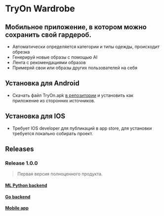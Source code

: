 # TryOn Wardrobe
## Мобильное приложение, в котором можно сохранить свой гардероб.

- Автоматически определяется категории и типы одежды, происходит обрезка
- Генерируй новые образы с помощью AI
- Лента с рекомендациями образов
- Примеряй свои или образы других пользователей на себя

## Установка для Android
- Скачать файл TryOn.apk [в репозитории](https://github.com/WIP-VK-Spring-2024/Try-On-Wardrobe-App/releases/tag/release) и установить как приложение из сторонних источников.

## Установка для IOS
- Требует IOS developer для публикаций в app store, для установки требуется локально собирать проект.

## Releases

### Release 1.0.0
> Первая версия полноценного продукта.
#### [ML Python backend](https://github.com/WIP-VK-Spring-2024/Virtual-Wardrobe-ML/releases/tag/release)
#### [Go backend](https://github.com/WIP-VK-Spring-2024/try-on-wardrobe-backend/releases/tag/release)
#### [Mobile app](https://github.com/WIP-VK-Spring-2024/Try-On-Wardrobe-App/releases/tag/release)
